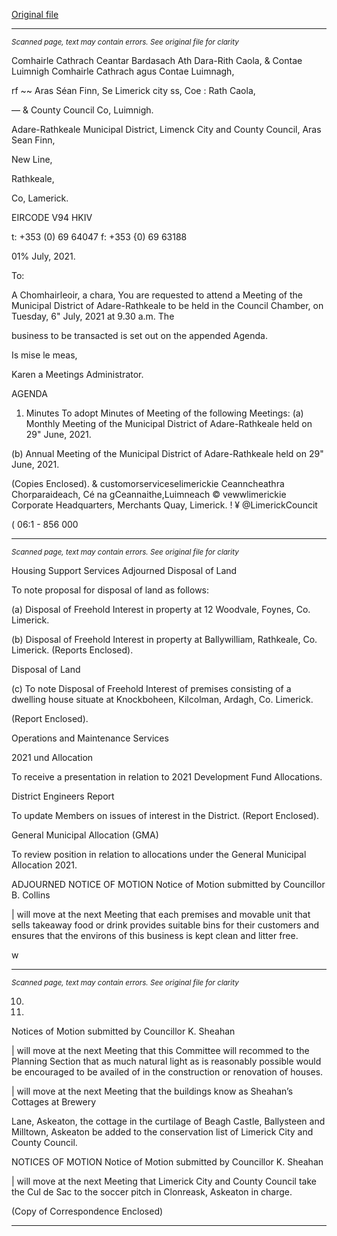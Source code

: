 [Original file](https://www.limerick.ie/sites/default/files/media/documents/2021-07/00-agenda-6th-july-2021.pdf)

---
*<small>Scanned page, text may contain errors. See original file for clarity</small>*  

Comhairle Cathrach Ceantar Bardasach Ath Dara-Rith Caola,
& Contae Luimnigh Comhairle Cathrach agus Contae Luimnagh,

rf ~~ Aras Séan Finn,
Se Limerick city ss, Coe
: Rath Caola,

— & County Council Co, Luimnigh.

Adare-Rathkeale Municipal District,
Limenck City and County Council,
Aras Sean Finn,

New Line,

Rathkeale,

Co, Lamerick.

EIRCODE V94 HKIV

t: +353 (0) 69 64047
f: +353 {0) 69 63188

01% July, 2021.

To:

A Chomhairleoir, a chara,
You are requested to attend a Meeting of the Municipal District of Adare-Rathkeale to be held in
the Council Chamber, on Tuesday, 6" July, 2021 at 9.30 a.m. The

business to be transacted is set out on the appended Agenda.

Is mise le meas,

Karen a
Meetings Administrator.

AGENDA

1. Minutes
To adopt Minutes of Meeting of the following Meetings:
(a) Monthly Meeting of the Municipal District of Adare-Rathkeale held on 29" June, 2021.

(b) Annual Meeting of the Municipal District of Adare-Rathkeale held on 29" June, 2021.

(Copies Enclosed).
& customorserviceselimerickie
Ceanncheathra Chorparaideach, Cé na gCeannaithe,Luimneach © vewwlimerickie
Corporate Headquarters, Merchants Quay, Limerick. ! ¥ @LimerickCouncit

( 06:1 - 856 000


---
*<small>Scanned page, text may contain errors. See original file for clarity</small>*  

Housing Support Services
Adjourned Disposal of Land

To note proposal for disposal of land as follows:

(a) Disposal of Freehold Interest in property at 12 Woodvale, Foynes, Co. Limerick.

(b) Disposal of Freehold Interest in property at Ballywilliam, Rathkeale, Co. Limerick.
(Reports Enclosed).

Disposal of Land

(c) To note Disposal of Freehold Interest of premises consisting of a dwelling house
situate at Knockboheen, Kilcolman, Ardagh, Co. Limerick.

(Report Enclosed).

Operations and Maintenance Services

2021 und Allocation

To receive a presentation in relation to 2021 Development Fund Allocations.

District Engineers Report

To update Members on issues of interest in the District.
(Report Enclosed).

General Municipal Allocation (GMA)

To review position in relation to allocations under the General Municipal Allocation 2021.

ADJOURNED NOTICE OF MOTION
Notice of Motion submitted by Councillor B. Collins

| will move at the next Meeting that each premises and movable unit that sells takeaway
food or drink provides suitable bins for their customers and ensures that the environs of
this business is kept clean and litter free.

w


---
*<small>Scanned page, text may contain errors. See original file for clarity</small>*  

10.

11.

Notices of Motion submitted by Councillor K. Sheahan

| will move at the next Meeting that this Committee will recommed to the Planning
Section that as much natural light as is reasonably possible would be encouraged to be
availed of in the construction or renovation of houses.

| will move at the next Meeting that the buildings know as Sheahan’s Cottages at Brewery

Lane, Askeaton, the cottage in the curtilage of Beagh Castle, Ballysteen and Milltown,
Askeaton be added to the conservation list of Limerick City and County Council.

NOTICES OF MOTION
Notice of Motion submitted by Councillor K. Sheahan

| will move at the next Meeting that Limerick City and County Council take the Cul de Sac
to the soccer pitch in Clonreask, Askeaton in charge.

(Copy of Correspondence Enclosed)


---
